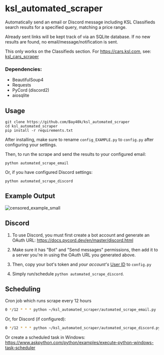 # ksl_automated_scraper

Automatically send an email or Discord message including KSL Classifieds search results for a specified query, matching a price range.

Already sent links will be kept track of via an SQLite database. If no new results are found, no email/message/notification is sent.

This only works on the Classifieds section. For https://cars.ksl.com, see: [ksl_cars_scraper](https://github.com/Bay40k/ksl_cars_scraper_api)


### Dependencies:
- BeautifulSoup4
- Requests
- PyCord (discord2)
- aiosqlite

## Usage
```
git clone https://github.com/Bay40k/ksl_automated_scraper
cd ksl_automated_scraper
pip install -r requirements.txt
```
After installing, make sure to rename `config_EXAMPLE.py` to `config.py` after configuring your settings.

Then, to run the scrape and send the results to your configured email:
```commandline
python automated_scrape_email
```
Or, if you have configured Discord settings:
```commandline
python automated_scrape_discord
```

## Example Output
![censored_example_small](https://user-images.githubusercontent.com/8551516/156336122-a68c2b10-013f-4d7a-b2fb-6af9096079a5.jpg)


## Discord
1. To use Discord, you must first create a bot account and generate an OAuth URL:
https://docs.pycord.dev/en/master/discord.html

2. Make sure it has "Bot" and "Send messages" permissions, then add it to a server you're in using the OAuth URL you generated above.

3. Then, copy your bot's token and *your account's* [User ID](https://support.discord.com/hc/en-us/articles/206346498-Where-can-I-find-my-User-Server-Message-ID-) to `config.py`

4. Simply run/schedule `python automated_scrape_discord`.

## Scheduling

Cron job which runs scrape every 12 hours
```bash
0 */12 * * * python ~/ksl_automated_scraper/automated_scrape_email.py
```
Or, for Discord (if configured):
```bash
0 */12 * * * python ~/ksl_automated_scraper/automated_scrape_discord.py
```

Or create a scheduled task in Windows: https://www.askpython.com/python/examples/execute-python-windows-task-scheduler
